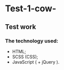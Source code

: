 # Test-1-cow-
## Test work
### The technology used:
- HTML; 
- SCSS (CSS); 
- JavaScript ( + jQuery ).
